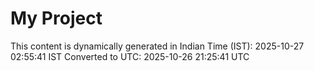 # My Project

This content is dynamically generated in Indian Time (IST): 2025-10-27 02:55:41 IST
Converted to UTC: 2025-10-26 21:25:41 UTC
